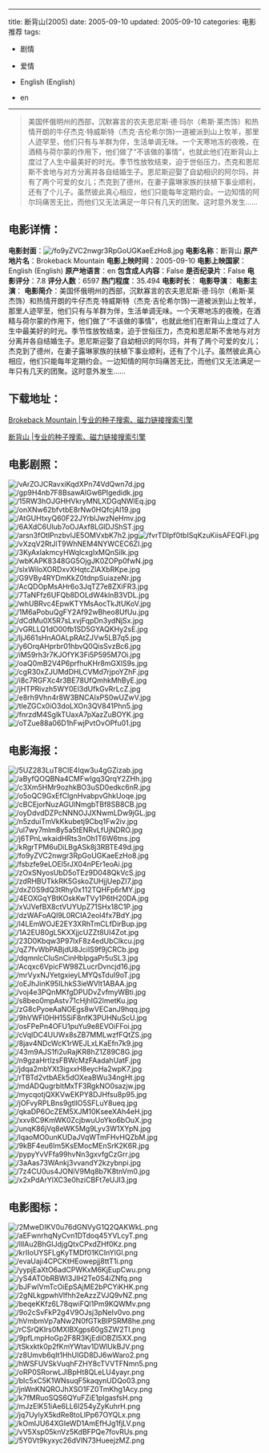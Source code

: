 
---
title: 断背山(2005)
date: 2005-09-10
updated: 2005-09-10
categories: 电影推荐
tags:
- 剧情
- 爱情

- English (English)
- en
---


> 美国怀俄明州的西部，沉默寡言的农夫恩尼斯·德·玛尔（希斯·莱杰饰）和热情开朗的牛仔杰克·特威斯特（杰克·吉伦希尔饰)一道被派到山上牧羊，那里人迹罕至，他们只有与羊群为伴，生活单调无味。一个天寒地冻的夜晚，在酒精与荷尔蒙的作用下，他们做了“不该做的事情”，也就此他们在断背山上度过了人生中最美好的时光。季节性放牧结束，迫于世俗压力，杰克和恩尼斯不舍地与对方分离并各自结婚生子。恩尼斯迎娶了自幼相识的阿尔玛，并有了两个可爱的女儿；杰克到了德州，在妻子露琳家族的扶植下事业顺利，还有了个儿子。虽然彼此真心相应，他们只能每年定期约会。一边知情的阿尔玛痛苦无比，而他们又无法满足一年只有几天的团聚。这时意外发生……

## **电影详情**：

**电影封面**：<img src="https://image.tmdb.org/t/p/w200/fo9yZVC2nwgr3RpGoUGKaeEzHo8.jpg" alt="/fo9yZVC2nwgr3RpGoUGKaeEzHo8.jpg" title="/fo9yZVC2nwgr3RpGoUGKaeEzHo8.jpg">
**电影名称**：断背山
**原产地片名**：Brokeback Mountain
**电影上映时间**：2005-09-10
**电影上映国家**：English (English)
**原产地语言**：en
**包含成人内容**：False
**是否纪录片**：False
**电影评分**：7.8
**评分人数**：6597
**热门程度**：35.494
**电影时长**：
**电影导演**：
**电影主演**：
**电影简介**：美国怀俄明州的西部，沉默寡言的农夫恩尼斯·德·玛尔（希斯·莱杰饰）和热情开朗的牛仔杰克·特威斯特（杰克·吉伦希尔饰)一道被派到山上牧羊，那里人迹罕至，他们只有与羊群为伴，生活单调无味。一个天寒地冻的夜晚，在酒精与荷尔蒙的作用下，他们做了“不该做的事情”，也就此他们在断背山上度过了人生中最美好的时光。季节性放牧结束，迫于世俗压力，杰克和恩尼斯不舍地与对方分离并各自结婚生子。恩尼斯迎娶了自幼相识的阿尔玛，并有了两个可爱的女儿；杰克到了德州，在妻子露琳家族的扶植下事业顺利，还有了个儿子。虽然彼此真心相应，他们只能每年定期约会。一边知情的阿尔玛痛苦无比，而他们又无法满足一年只有几天的团聚。这时意外发生……

## **下载地址**：
[Brokeback Mountain |专业的种子搜索、磁力链接搜索引擎](https://movie.amd794.com:2083/?search=Brokeback%20Mountain&ordering=&mode=match_phrase&page_size=10&page=1)

[断背山 |专业的种子搜索、磁力链接搜索引擎](https://movie.amd794.com:2083/?search=%E6%96%AD%E8%83%8C%E5%B1%B1&ordering=&mode=match_phrase&page_size=10&page=1)
 

## **电影剧照**：
<img src="https://image.tmdb.org/t/p/original/vArZOJCRavxiKqdXPn74VdQwn7d.jpg" alt="/vArZOJCRavxiKqdXPn74VdQwn7d.jpg" title="/vArZOJCRavxiKqdXPn74VdQwn7d.jpg"><img src="https://image.tmdb.org/t/p/original/gp9H4nb7F8BsawAlGw6PIgedidk.jpg" alt="/gp9H4nb7F8BsawAlGw6PIgedidk.jpg" title="/gp9H4nb7F8BsawAlGw6PIgedidk.jpg"><img src="https://image.tmdb.org/t/p/original/15RW3hOJGHHVkryMNLXDGqNWlEq.jpg" alt="/15RW3hOJGHHVkryMNLXDGqNWlEq.jpg" title="/15RW3hOJGHHVkryMNLXDGqNWlEq.jpg"><img src="https://image.tmdb.org/t/p/original/onXNw62bfvtbE8rNw0HQfcjAI19.jpg" alt="/onXNw62bfvtbE8rNw0HQfcjAI19.jpg" title="/onXNw62bfvtbE8rNw0HQfcjAI19.jpg"><img src="https://image.tmdb.org/t/p/original/AtGUHtxyQ60F22JYrblJwzNeHmv.jpg" alt="/AtGUHtxyQ60F22JYrblJwzNeHmv.jpg" title="/AtGUHtxyQ60F22JYrblJwzNeHmv.jpg"><img src="https://image.tmdb.org/t/p/original/6AXdC6Ulub7oOJAxf8LGlDJShST.jpg" alt="/6AXdC6Ulub7oOJAxf8LGlDJShST.jpg" title="/6AXdC6Ulub7oOJAxf8LGlDJShST.jpg"><img src="https://image.tmdb.org/t/p/original/arsn3fOtlPnzbvlJE5OMVxbK7h2.jpg" alt="/arsn3fOtlPnzbvlJE5OMVxbK7h2.jpg" title="/arsn3fOtlPnzbvlJE5OMVxbK7h2.jpg"><img src="https://image.tmdb.org/t/p/original/fvrTDlpf0tbISqKzuKiisAFEQFl.jpg" alt="/fvrTDlpf0tbISqKzuKiisAFEQFl.jpg" title="/fvrTDlpf0tbISqKzuKiisAFEQFl.jpg"><img src="https://image.tmdb.org/t/p/original/vXzqV2RtJlT9WhNEM4NYWCEC6ZI.jpg" alt="/vXzqV2RtJlT9WhNEM4NYWCEC6ZI.jpg" title="/vXzqV2RtJlT9WhNEM4NYWCEC6ZI.jpg"><img src="https://image.tmdb.org/t/p/original/3KyAxlakmcyHWqlcxgIxMQnSilk.jpg" alt="/3KyAxlakmcyHWqlcxgIxMQnSilk.jpg" title="/3KyAxlakmcyHWqlcxgIxMQnSilk.jpg"><img src="https://image.tmdb.org/t/p/original/wbKAPK8348GG5OjgJK0ZOPp0fwN.jpg" alt="/wbKAPK8348GG5OjgJK0ZOPp0fwN.jpg" title="/wbKAPK8348GG5OjgJK0ZOPp0fwN.jpg"><img src="https://image.tmdb.org/t/p/original/slxWiloXORDxvXHqtcZlAXbRKpe.jpg" alt="/slxWiloXORDxvXHqtcZlAXbRKpe.jpg" title="/slxWiloXORDxvXHqtcZlAXbRKpe.jpg"><img src="https://image.tmdb.org/t/p/original/G9VBy4RYDmKkZ0tdnpSuiazeNr.jpg" alt="/G9VBy4RYDmKkZ0tdnpSuiazeNr.jpg" title="/G9VBy4RYDmKkZ0tdnpSuiazeNr.jpg"><img src="https://image.tmdb.org/t/p/original/AcQDOpMsAHr6o3JqTZ7e8ZXiFR3.jpg" alt="/AcQDOpMsAHr6o3JqTZ7e8ZXiFR3.jpg" title="/AcQDOpMsAHr6o3JqTZ7e8ZXiFR3.jpg"><img src="https://image.tmdb.org/t/p/original/7TaNFfz6UFQb8DOLdW4klnB3VDL.jpg" alt="/7TaNFfz6UFQb8DOLdW4klnB3VDL.jpg" title="/7TaNFfz6UFQb8DOLdW4klnB3VDL.jpg"><img src="https://image.tmdb.org/t/p/original/whUBRvc4EpwKTYMsAocTkJtUKoV.jpg" alt="/whUBRvc4EpwKTYMsAocTkJtUKoV.jpg" title="/whUBRvc4EpwKTYMsAocTkJtUKoV.jpg"><img src="https://image.tmdb.org/t/p/original/1M6aPobuQgFY2Af92wBheo8UfUu.jpg" alt="/1M6aPobuQgFY2Af92wBheo8UfUu.jpg" title="/1M6aPobuQgFY2Af92wBheo8UfUu.jpg"><img src="https://image.tmdb.org/t/p/original/dCdMu0X5R7sLxvjFqpDn3ydNjSx.jpg" alt="/dCdMu0X5R7sLxvjFqpDn3ydNjSx.jpg" title="/dCdMu0X5R7sLxvjFqpDn3ydNjSx.jpg"><img src="https://image.tmdb.org/t/p/original/vGRLLQ1dO00fb1SD5GYAQKHy2sE.jpg" alt="/vGRLLQ1dO00fb1SD5GYAQKHy2sE.jpg" title="/vGRLLQ1dO00fb1SD5GYAQKHy2sE.jpg"><img src="https://image.tmdb.org/t/p/original/ljJ661sHnAOALpRAtZJVw5LB7q5.jpg" alt="/ljJ661sHnAOALpRAtZJVw5LB7q5.jpg" title="/ljJ661sHnAOALpRAtZJVw5LB7q5.jpg"><img src="https://image.tmdb.org/t/p/original/y6OrqAHprbr01hbvQ0QisSvzBc6.jpg" alt="/y6OrqAHprbr01hbvQ0QisSvzBc6.jpg" title="/y6OrqAHprbr01hbvQ0QisSvzBc6.jpg"><img src="https://image.tmdb.org/t/p/original/iM59rh3r7KJOfYK3Fi5P595M7Oi.jpg" alt="/iM59rh3r7KJOfYK3Fi5P595M7Oi.jpg" title="/iM59rh3r7KJOfYK3Fi5P595M7Oi.jpg"><img src="https://image.tmdb.org/t/p/original/oaQ0mB2V4P6prfhuKHr8mGXlS9s.jpg" alt="/oaQ0mB2V4P6prfhuKHr8mGXlS9s.jpg" title="/oaQ0mB2V4P6prfhuKHr8mGXlS9s.jpg"><img src="https://image.tmdb.org/t/p/original/cgR30xZJUMdDHLCVMd7rjpoYZhF.jpg" alt="/cgR30xZJUMdDHLCVMd7rjpoYZhF.jpg" title="/cgR30xZJUMdDHLCVMd7rjpoYZhF.jpg"><img src="https://image.tmdb.org/t/p/original/i8c7RGFXc4r3BE78UfQmhkMhByE.jpg" alt="/i8c7RGFXc4r3BE78UfQmhkMhByE.jpg" title="/i8c7RGFXc4r3BE78UfQmhkMhByE.jpg"><img src="https://image.tmdb.org/t/p/original/jHTPRivzh5WY0El3dUfkGvRrLcZ.jpg" alt="/jHTPRivzh5WY0El3dUfkGvRrLcZ.jpg" title="/jHTPRivzh5WY0El3dUfkGvRrLcZ.jpg"><img src="https://image.tmdb.org/t/p/original/e8rh9Vhn4r8W3BNCAIxPS0wUZwV.jpg" alt="/e8rh9Vhn4r8W3BNCAIxPS0wUZwV.jpg" title="/e8rh9Vhn4r8W3BNCAIxPS0wUZwV.jpg"><img src="https://image.tmdb.org/t/p/original/tleZGCx0iO3doLXOn3QV841Phn5.jpg" alt="/tleZGCx0iO3doLXOn3QV841Phn5.jpg" title="/tleZGCx0iO3doLXOn3QV841Phn5.jpg"><img src="https://image.tmdb.org/t/p/original/fnrzdM4SglkTUaxA7pXazZuBOYK.jpg" alt="/fnrzdM4SglkTUaxA7pXazZuBOYK.jpg" title="/fnrzdM4SglkTUaxA7pXazZuBOYK.jpg"><img src="https://image.tmdb.org/t/p/original/oTZue88a06D1hFwjPvtOvOPfu01.jpg" alt="/oTZue88a06D1hFwjPvtOvOPfu01.jpg" title="/oTZue88a06D1hFwjPvtOvOPfu01.jpg">

## **电影海报**：
<img src="https://image.tmdb.org/t/p/original/5UZ283LuT8ClE4Iqw3u4gGZizab.jpg" alt="/5UZ283LuT8ClE4Iqw3u4gGZizab.jpg" title="/5UZ283LuT8ClE4Iqw3u4gGZizab.jpg"><img src="https://image.tmdb.org/t/p/original/aByfQOQBNa4CMFwIgq3QrqY2ZHh.jpg" alt="/aByfQOQBNa4CMFwIgq3QrqY2ZHh.jpg" title="/aByfQOQBNa4CMFwIgq3QrqY2ZHh.jpg"><img src="https://image.tmdb.org/t/p/original/c3Xm5HMr9ozhkBO3uSD0edkc6nR.jpg" alt="/c3Xm5HMr9ozhkBO3uSD0edkc6nR.jpg" title="/c3Xm5HMr9ozhkBO3uSD0edkc6nR.jpg"><img src="https://image.tmdb.org/t/p/original/o5oQC9GxEfClgnHvabpvGhkUoqe.jpg" alt="/o5oQC9GxEfClgnHvabpvGhkUoqe.jpg" title="/o5oQC9GxEfClgnHvabpvGhkUoqe.jpg"><img src="https://image.tmdb.org/t/p/original/cBCEjorNuzAGUlNmgbTBf8SB8CB.jpg" alt="/cBCEjorNuzAGUlNmgbTBf8SB8CB.jpg" title="/cBCEjorNuzAGUlNmgbTBf8SB8CB.jpg"><img src="https://image.tmdb.org/t/p/original/oyDdvdDZPcNNNOJJXNwmLDw9jGL.jpg" alt="/oyDdvdDZPcNNNOJJXNwmLDw9jGL.jpg" title="/oyDdvdDZPcNNNOJJXNwmLDw9jGL.jpg"><img src="https://image.tmdb.org/t/p/original/n5zduiTmVkKkubetj9Cbq1Fw2iv.jpg" alt="/n5zduiTmVkKkubetj9Cbq1Fw2iv.jpg" title="/n5zduiTmVkKkubetj9Cbq1Fw2iv.jpg"><img src="https://image.tmdb.org/t/p/original/ul7wy7mlm8y5a5tENRvLfUjNDRO.jpg" alt="/ul7wy7mlm8y5a5tENRvLfUjNDRO.jpg" title="/ul7wy7mlm8y5a5tENRvLfUjNDRO.jpg"><img src="https://image.tmdb.org/t/p/original/j6TPnLwkaidHRts3nOh1T6W6tns.jpg" alt="/j6TPnLwkaidHRts3nOh1T6W6tns.jpg" title="/j6TPnLwkaidHRts3nOh1T6W6tns.jpg"><img src="https://image.tmdb.org/t/p/original/kRgrTPM6uDiLBgASk8j3RBTE49d.jpg" alt="/kRgrTPM6uDiLBgASk8j3RBTE49d.jpg" title="/kRgrTPM6uDiLBgASk8j3RBTE49d.jpg"><img src="https://image.tmdb.org/t/p/original/fo9yZVC2nwgr3RpGoUGKaeEzHo8.jpg" alt="/fo9yZVC2nwgr3RpGoUGKaeEzHo8.jpg" title="/fo9yZVC2nwgr3RpGoUGKaeEzHo8.jpg"><img src="https://image.tmdb.org/t/p/original/fsbzfe9eLOEl5rJX04nPEr1eoAi.jpg" alt="/fsbzfe9eLOEl5rJX04nPEr1eoAi.jpg" title="/fsbzfe9eLOEl5rJX04nPEr1eoAi.jpg"><img src="https://image.tmdb.org/t/p/original/zOxSNyosUbD5oTEz9D048QkVcS.jpg" alt="/zOxSNyosUbD5oTEz9D048QkVcS.jpg" title="/zOxSNyosUbD5oTEz9D048QkVcS.jpg"><img src="https://image.tmdb.org/t/p/original/zdRHBUTkkRK5GskoZUHjjUepZI7.jpg" alt="/zdRHBUTkkRK5GskoZUHjjUepZI7.jpg" title="/zdRHBUTkkRK5GskoZUHjjUepZI7.jpg"><img src="https://image.tmdb.org/t/p/original/dxZ0S9dQ3tRhy0x112TQHFp6rMY.jpg" alt="/dxZ0S9dQ3tRhy0x112TQHFp6rMY.jpg" title="/dxZ0S9dQ3tRhy0x112TQHFp6rMY.jpg"><img src="https://image.tmdb.org/t/p/original/4EOXGqYBtKOskKwTVy1P6tH20DA.jpg" alt="/4EOXGqYBtKOskKwTVy1P6tH20DA.jpg" title="/4EOXGqYBtKOskKwTVy1P6tH20DA.jpg"><img src="https://image.tmdb.org/t/p/original/xVJVefBX8ctVUYUpZ71SHx18C1P.jpg" alt="/xVJVefBX8ctVUYUpZ71SHx18C1P.jpg" title="/xVJVefBX8ctVUYUpZ71SHx18C1P.jpg"><img src="https://image.tmdb.org/t/p/original/dzWAFoAQl9L0RCIA2eol4fx7BdY.jpg" alt="/dzWAFoAQl9L0RCIA2eol4fx7BdY.jpg" title="/dzWAFoAQl9L0RCIA2eol4fx7BdY.jpg"><img src="https://image.tmdb.org/t/p/original/l4LEmWOJE2EY3XRhTmCLfDirBup.jpg" alt="/l4LEmWOJE2EY3XRhTmCLfDirBup.jpg" title="/l4LEmWOJE2EY3XRhTmCLfDirBup.jpg"><img src="https://image.tmdb.org/t/p/original/1A2EU80gL5KXXjjcUZZt8UI4Zot.jpg" alt="/1A2EU80gL5KXXjjcUZZt8UI4Zot.jpg" title="/1A2EU80gL5KXXjjcUZZt8UI4Zot.jpg"><img src="https://image.tmdb.org/t/p/original/23D0Kbqw3P97lxF8z4edUbClkcu.jpg" alt="/23D0Kbqw3P97lxF8z4edUbClkcu.jpg" title="/23D0Kbqw3P97lxF8z4edUbClkcu.jpg"><img src="https://image.tmdb.org/t/p/original/qZ7fvWbPABjdU8JciIS9f9jCRCb.jpg" alt="/qZ7fvWbPABjdU8JciIS9f9jCRCb.jpg" title="/qZ7fvWbPABjdU8JciIS9f9jCRCb.jpg"><img src="https://image.tmdb.org/t/p/original/dqmnlcCluSnCinHblpgaPr5uSL3.jpg" alt="/dqmnlcCluSnCinHblpgaPr5uSL3.jpg" title="/dqmnlcCluSnCinHblpgaPr5uSL3.jpg"><img src="https://image.tmdb.org/t/p/original/Acqxc6VpicFW98ZLucrDvncjd16.jpg" alt="/Acqxc6VpicFW98ZLucrDvncjd16.jpg" title="/Acqxc6VpicFW98ZLucrDvncjd16.jpg"><img src="https://image.tmdb.org/t/p/original/mrVyxNJYetgxieyLMYQsTduI9oT.jpg" alt="/mrVyxNJYetgxieyLMYQsTduI9oT.jpg" title="/mrVyxNJYetgxieyLMYQsTduI9oT.jpg"><img src="https://image.tmdb.org/t/p/original/oEJhJinK95ILhkS3ieWVlt1ABAA.jpg" alt="/oEJhJinK95ILhkS3ieWVlt1ABAA.jpg" title="/oEJhJinK95ILhkS3ieWVlt1ABAA.jpg"><img src="https://image.tmdb.org/t/p/original/voj4e3PQnMKfgDPUDvZvfmyWBti.jpg" alt="/voj4e3PQnMKfgDPUDvZvfmyWBti.jpg" title="/voj4e3PQnMKfgDPUDvZvfmyWBti.jpg"><img src="https://image.tmdb.org/t/p/original/s8beo0mpAstv71cHjhIG2lmetKu.jpg" alt="/s8beo0mpAstv71cHjhIG2lmetKu.jpg" title="/s8beo0mpAstv71cHjhIG2lmetKu.jpg"><img src="https://image.tmdb.org/t/p/original/zG8cPyoeAaNOEgs8wVECanJ9hqq.jpg" alt="/zG8cPyoeAaNOEgs8wVECanJ9hqq.jpg" title="/zG8cPyoeAaNOEgs8wVECanJ9hqq.jpg"><img src="https://image.tmdb.org/t/p/original/9hVWFl0HH15SiF8nfK3PUHNuScU.jpg" alt="/9hVWFl0HH15SiF8nfK3PUHNuScU.jpg" title="/9hVWFl0HH15SiF8nfK3PUHNuScU.jpg"><img src="https://image.tmdb.org/t/p/original/osFPePn4OFU1puYu9e8EVOiFFoi.jpg" alt="/osFPePn4OFU1puYu9e8EVOiFFoi.jpg" title="/osFPePn4OFU1puYu9e8EVOiFFoi.jpg"><img src="https://image.tmdb.org/t/p/original/cVqlDC4UUWx8sZB7MMLwzfFQtZS.jpg" alt="/cVqlDC4UUWx8sZB7MMLwzfFQtZS.jpg" title="/cVqlDC4UUWx8sZB7MMLwzfFQtZS.jpg"><img src="https://image.tmdb.org/t/p/original/8jav4NDcWcK1rWEJLxLKaEfn7k9.jpg" alt="/8jav4NDcWcK1rWEJLxLKaEfn7k9.jpg" title="/8jav4NDcWcK1rWEJLxLKaEfn7k9.jpg"><img src="https://image.tmdb.org/t/p/original/43m9AJS1fi2uRajKR8hZ1Z89C8G.jpg" alt="/43m9AJS1fi2uRajKR8hZ1Z89C8G.jpg" title="/43m9AJS1fi2uRajKR8hZ1Z89C8G.jpg"><img src="https://image.tmdb.org/t/p/original/n9gzaHrtIzsFBWcMzFAadahUatF.jpg" alt="/n9gzaHrtIzsFBWcMzFAadahUatF.jpg" title="/n9gzaHrtIzsFBWcMzFAadahUatF.jpg"><img src="https://image.tmdb.org/t/p/original/jdqa2mbYXt3igxxH8eycHa2wpK7.jpg" alt="/jdqa2mbYXt3igxxH8eycHa2wpK7.jpg" title="/jdqa2mbYXt3igxxH8eycHa2wpK7.jpg"><img src="https://image.tmdb.org/t/p/original/rTBTd2vtbAEk5dOXeaBWu34ngHt.jpg" alt="/rTBTd2vtbAEk5dOXeaBWu34ngHt.jpg" title="/rTBTd2vtbAEk5dOXeaBWu34ngHt.jpg"><img src="https://image.tmdb.org/t/p/original/mdADQugrbltMxTF3RgkNO0sazjw.jpg" alt="/mdADQugrbltMxTF3RgkNO0sazjw.jpg" title="/mdADQugrbltMxTF3RgkNO0sazjw.jpg"><img src="https://image.tmdb.org/t/p/original/mycqotjQXKVwEKPY8DJHfsu8p95.jpg" alt="/mycqotjQXKVwEKPY8DJHfsu8p95.jpg" title="/mycqotjQXKVwEKPY8DJHfsu8p95.jpg"><img src="https://image.tmdb.org/t/p/original/jOFvyRPLBns9gtllO5SFLuY8ueq.jpg" alt="/jOFvyRPLBns9gtllO5SFLuY8ueq.jpg" title="/jOFvyRPLBns9gtllO5SFLuY8ueq.jpg"><img src="https://image.tmdb.org/t/p/original/qkaDP6OcZEM5XJM10KseeXAh4eH.jpg" alt="/qkaDP6OcZEM5XJM10KseeXAh4eH.jpg" title="/qkaDP6OcZEM5XJM10KseeXAh4eH.jpg"><img src="https://image.tmdb.org/t/p/original/xxv8C9KmWK0ZcjbwuUoYko6bOuX.jpg" alt="/xxv8C9KmWK0ZcjbwuUoYko6bOuX.jpg" title="/xxv8C9KmWK0ZcjbwuUoYko6bOuX.jpg"><img src="https://image.tmdb.org/t/p/original/unqK86jVq8eWK5Mg9Lyv3W1XYpN.jpg" alt="/unqK86jVq8eWK5Mg9Lyv3W1XYpN.jpg" title="/unqK86jVq8eWK5Mg9Lyv3W1XYpN.jpg"><img src="https://image.tmdb.org/t/p/original/lqaoMO0unKUDaJVqWTmFHvHQZbM.jpg" alt="/lqaoMO0unKUDaJVqWTmFHvHQZbM.jpg" title="/lqaoMO0unKUDaJVqWTmFHvHQZbM.jpg"><img src="https://image.tmdb.org/t/p/original/9kBF4eu6Im5KsEMocMEnSrK2K6R.jpg" alt="/9kBF4eu6Im5KsEMocMEnSrK2K6R.jpg" title="/9kBF4eu6Im5KsEMocMEnSrK2K6R.jpg"><img src="https://image.tmdb.org/t/p/original/pypyYvVFfa99hvNn3gxvfgCzGrr.jpg" alt="/pypyYvVFfa99hvNn3gxvfgCzGrr.jpg" title="/pypyYvVFfa99hvNn3gxvfgCzGrr.jpg"><img src="https://image.tmdb.org/t/p/original/3aAas73WAnkj3vvandY2kzybnpi.jpg" alt="/3aAas73WAnkj3vvandY2kzybnpi.jpg" title="/3aAas73WAnkj3vvandY2kzybnpi.jpg"><img src="https://image.tmdb.org/t/p/original/7z4CU0us4JONiV9Mq8b7K8tnVm0.jpg" alt="/7z4CU0us4JONiV9Mq8b7K8tnVm0.jpg" title="/7z4CU0us4JONiV9Mq8b7K8tnVm0.jpg"><img src="https://image.tmdb.org/t/p/original/x2xPdArYlXC3e0hziCBFt7eUJI3.jpg" alt="/x2xPdArYlXC3e0hziCBFt7eUJI3.jpg" title="/x2xPdArYlXC3e0hziCBFt7eUJI3.jpg">

## **电影图标**：
<img src="https://image.tmdb.org/t/p/original/2MweDIKV0u76dGNVyG1Q2QAKWkL.png" alt="/2MweDIKV0u76dGNVyG1Q2QAKWkL.png" title="/2MweDIKV0u76dGNVyG1Q2QAKWkL.png"><img src="https://image.tmdb.org/t/p/original/aEFwnrhqNyCvn1DTdoq45YVLcyT.png" alt="/aEFwnrhqNyCvn1DTdoq45YVLcyT.png" title="/aEFwnrhqNyCvn1DTdoq45YVLcyT.png"><img src="https://image.tmdb.org/t/p/original/llIAu2BhGIJdjgQtxCPxdZHf0Kz.png" alt="/llIAu2BhGIJdjgQtxCPxdZHf0Kz.png" title="/llIAu2BhGIJdjgQtxCPxdZHf0Kz.png"><img src="https://image.tmdb.org/t/p/original/krIIoUYSFLgKyTMDf01KCInYIGl.png" alt="/krIIoUYSFLgKyTMDf01KCInYIGl.png" title="/krIIoUYSFLgKyTMDf01KCInYIGl.png"><img src="https://image.tmdb.org/t/p/original/evaUaji4CPCKtHEowepjj8ttT1i.png" alt="/evaUaji4CPCKtHEowepjj8ttT1i.png" title="/evaUaji4CPCKtHEowepjj8ttT1i.png"><img src="https://image.tmdb.org/t/p/original/yypjEaXtO6adCPWKxM6KjEupCwu.png" alt="/yypjEaXtO6adCPWKxM6KjEupCwu.png" title="/yypjEaXtO6adCPWKxM6KjEupCwu.png"><img src="https://image.tmdb.org/t/p/original/yS4ATObRBWI3JIH2Te0S4iZNfq.png" alt="/yS4ATObRBWI3JIH2Te0S4iZNfq.png" title="/yS4ATObRBWI3JIH2Te0S4iZNfq.png"><img src="https://image.tmdb.org/t/p/original/bJFwlVmTcOiEpSAjME2bPCYiKHK.png" alt="/bJFwlVmTcOiEpSAjME2bPCYiKHK.png" title="/bJFwlVmTcOiEpSAjME2bPCYiKHK.png"><img src="https://image.tmdb.org/t/p/original/2gNLkgpwhVlfhh2eAzzZVJQ9vNZ.png" alt="/2gNLkgpwhVlfhh2eAzzZVJQ9vNZ.png" title="/2gNLkgpwhVlfhh2eAzzZVJQ9vNZ.png"><img src="https://image.tmdb.org/t/p/original/beqeKKfz6L78qwiFQl1Pm9KQWMv.png" alt="/beqeKKfz6L78qwiFQl1Pm9KQWMv.png" title="/beqeKKfz6L78qwiFQl1Pm9KQWMv.png"><img src="https://image.tmdb.org/t/p/original/9o2cSvFkP2g4V9OJsj3pNeIv0vo.png" alt="/9o2cSvFkP2g4V9OJsj3pNeIv0vo.png" title="/9o2cSvFkP2g4V9OJsj3pNeIv0vo.png"><img src="https://image.tmdb.org/t/p/original/hVmbmVp7aNw2N0fGTkBIPSRM8he.png" alt="/hVmbmVp7aNw2N0fGTkBIPSRM8he.png" title="/hVmbmVp7aNw2N0fGTkBIPSRM8he.png"><img src="https://image.tmdb.org/t/p/original/rCSrQKlrs0MXlBXgps60gSZW2TI.png" alt="/rCSrQKlrs0MXlBXgps60gSZW2TI.png" title="/rCSrQKlrs0MXlBXgps60gSZW2TI.png"><img src="https://image.tmdb.org/t/p/original/9pfLmpHoGp2F8R3KjEdiOBZI5XX.png" alt="/9pfLmpHoGp2F8R3KjEdiOBZI5XX.png" title="/9pfLmpHoGp2F8R3KjEdiOBZI5XX.png"><img src="https://image.tmdb.org/t/p/original/tSkxktk0p2fKmYWtav1DWlUkBJV.png" alt="/tSkxktk0p2fKmYWtav1DWlUkBJV.png" title="/tSkxktk0p2fKmYWtav1DWlUkBJV.png"><img src="https://image.tmdb.org/t/p/original/z8Umvb6qIt1HhUlGD8DJ6wWaro2.png" alt="/z8Umvb6qIt1HhUlGD8DJ6wWaro2.png" title="/z8Umvb6qIt1HhUlGD8DJ6wWaro2.png"><img src="https://image.tmdb.org/t/p/original/hWSFUVSkVuqhFZHY8cTVVTFNmn5.png" alt="/hWSFUVSkVuqhFZHY8cTVVTFNmn5.png" title="/hWSFUVSkVuqhFZHY8cTVVTFNmn5.png"><img src="https://image.tmdb.org/t/p/original/oRP0SRorwLJlBpHt8QLeLU4yayr.png" alt="/oRP0SRorwLJlBpHt8QLeLU4yayr.png" title="/oRP0SRorwLJlBpHt8QLeLU4yayr.png"><img src="https://image.tmdb.org/t/p/original/bIc5xC5K1WNsuqF5kaqynUDQo03.png" alt="/bIc5xC5K1WNsuqF5kaqynUDQo03.png" title="/bIc5xC5K1WNsuqF5kaqynUDQo03.png"><img src="https://image.tmdb.org/t/p/original/jnWnKNQROJhXSO1FZ0TmKhg1Acy.png" alt="/jnWnKNQROJhXSO1FZ0TmKhg1Acy.png" title="/jnWnKNQROJhXSO1FZ0TmKhg1Acy.png"><img src="https://image.tmdb.org/t/p/original/k7fMRuoSQS6QYuFZiE1pIgasfsH.png" alt="/k7fMRuoSQS6QYuFZiE1pIgasfsH.png" title="/k7fMRuoSQS6QYuFZiE1pIgasfsH.png"><img src="https://image.tmdb.org/t/p/original/mJzElK51iAe6LL6l254yZyKuhrH.png" alt="/mJzElK51iAe6LL6l254yZyKuhrH.png" title="/mJzElK51iAe6LL6l254yZyKuhrH.png"><img src="https://image.tmdb.org/t/p/original/jq7UylyX5kdRe8toLIPp67OYQLx.png" alt="/jq7UylyX5kdRe8toLIPp67OYQLx.png" title="/jq7UylyX5kdRe8toLIPp67OYQLx.png"><img src="https://image.tmdb.org/t/p/original/kOmlJU64XGIeWD1AmEfHJg1fjLV.png" alt="/kOmlJU64XGIeWD1AmEfHJg1fjLV.png" title="/kOmlJU64XGIeWD1AmEfHJg1fjLV.png"><img src="https://image.tmdb.org/t/p/original/vV5Xsp05knVz5KdBFPQe7fovRUs.png" alt="/vV5Xsp05knVz5KdBFPQe7fovRUs.png" title="/vV5Xsp05knVz5KdBFPQe7fovRUs.png"><img src="https://image.tmdb.org/t/p/original/5Y0Vt9kyxyc26dVlN73HueejzMZ.png" alt="/5Y0Vt9kyxyc26dVlN73HueejzMZ.png" title="/5Y0Vt9kyxyc26dVlN73HueejzMZ.png">
